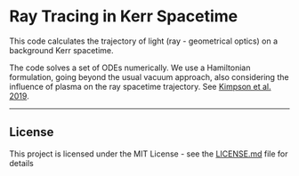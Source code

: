 # Ray Tracing in Kerr Spacetime

This code calculates the trajectory of light (ray - geometrical optics) on a background Kerr spacetime.

The code solves a set of ODEs numerically. We use a Hamiltonian formulation, going beyond the usual vacuum approach, also considering the influence of plasma on the ray spacetime trajectory. See [Kimpson et al. 2019](https://ui.adsabs.harvard.edu/abs/2019MNRAS.484.2411K/abstract).

---
## License

This project is licensed under the MIT License - see the [LICENSE.md](LICENSE.md) file for details



